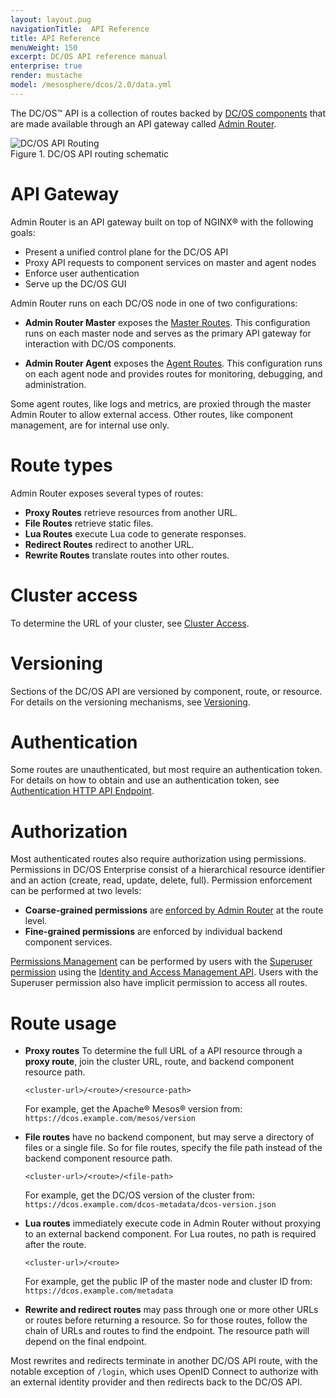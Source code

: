 ```yaml
---
layout: layout.pug
navigationTitle:  API Reference
title: API Reference
menuWeight: 150
excerpt: DC/OS API reference manual
enterprise: true
render: mustache
model: /mesosphere/dcos/2.0/data.yml
---
```


The DC/OS&trade; API is a collection of routes backed by [DC/OS components](/mesosphere/dcos/2.0/overview/architecture/components/) that are made available through an API gateway called [Admin Router](/mesosphere/dcos/2.0/overview/architecture/components/#admin-router).

<img src="/mesosphere/dcos/2.0/img/dcos-api-routing.png" alt="DC/OS API Routing" style="display:block;margin:0 auto"/>
Figure 1. DC/OS API routing schematic

# API Gateway

Admin Router is an API gateway built on top of NGINX&reg; with the following goals:

- Present a unified control plane for the DC/OS API
- Proxy API requests to component services on master and agent nodes
- Enforce user authentication
- Serve up the DC/OS GUI

Admin Router runs on each DC/OS node in one of two configurations:

- **Admin Router Master** exposes the [Master Routes](/mesosphere/dcos/2.0/api/master-routes/). This configuration runs on each master node and serves as the primary API gateway for interaction with DC/OS components.

- **Admin Router Agent** exposes the [Agent Routes](/mesosphere/dcos/2.0/api/agent-routes/). This configuration runs on each agent node and provides routes for monitoring, debugging, and administration. 

Some agent routes, like logs and metrics, are proxied through the master Admin Router to allow external access.
Other routes, like component management, are for internal use only.


# Route types

Admin Router exposes several types of routes:

- **Proxy Routes** retrieve resources from another URL.
- **File Routes** retrieve static files.
- **Lua Routes** execute Lua code to generate responses.
- **Redirect Routes** redirect to another URL.
- **Rewrite Routes** translate routes into other routes.


# Cluster access

To determine the URL of your cluster, see [Cluster Access](/mesosphere/dcos/2.0/api/access/).


# Versioning

Sections of the DC/OS API are versioned by component, route, or resource. For details on the versioning mechanisms, see [Versioning](/mesosphere/dcos/2.0/api/versioning/).

# Authentication

Some routes are unauthenticated, but most require an authentication token. For details on how to obtain and use an authentication token, see [Authentication HTTP API Endpoint](/mesosphere/dcos/2.0/security/ent/iam-api/).

# Authorization

Most authenticated routes also require authorization using permissions. Permissions in DC/OS Enterprise consist of a hierarchical resource identifier and an action (create, read, update, delete, full). Permission enforcement can be performed at two levels:

- **Coarse-grained permissions** are [enforced by Admin Router](/mesosphere/dcos/2.0/security/ent/perms-reference/#admin-router) at the route level.
- **Fine-grained permissions** are enforced by individual backend component services.

[Permissions Management](/mesosphere/dcos/2.0/security/ent/perms-management/) can be performed by users with the [Superuser permission](/mesosphere/dcos/2.0/security/ent/perms-reference/#superuser) using the [Identity and Access Management API](/mesosphere/dcos/2.0/security/ent/iam-api/). Users with the Superuser permission also have implicit permission to access all routes.

# Route usage

- **Proxy routes** To determine the full URL of a API resource through a **proxy route**, join the cluster URL, route, and backend component resource path.

    ```
    <cluster-url>/<route>/<resource-path>
    ```

    For example, get the Apache&reg; Mesos&reg; version from: `https://dcos.example.com/mesos/version`

- **File routes** have no backend component, but may serve a directory of files or a single file. So for file routes, specify the file path instead of the backend component resource path.

    ```
    <cluster-url>/<route>/<file-path>
    ```

    For example, get the DC/OS version of the cluster from: `https://dcos.example.com/dcos-metadata/dcos-version.json`

- **Lua routes** immediately execute code in Admin Router without proxying to an external backend component. For Lua routes, no path is required after the route.

    ```
    <cluster-url>/<route>
    ```

     For example, get the public IP of the master node and cluster ID from: `https://dcos.example.com/metadata`

- **Rewrite and redirect routes** may pass through one or more other URLs or routes before returning a resource. So for those routes, follow the chain of URLs and routes to find the endpoint. The resource path will depend on the final endpoint.

Most rewrites and redirects terminate in another DC/OS API route, with the notable exception of `/login`, which uses OpenID Connect to authorize with an external identity provider and then redirects back to the DC/OS API.
